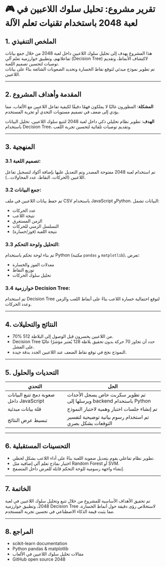 # 🎮 تقرير مشروع: تحليل سلوك اللاعبين في لعبة 2048 باستخدام تقنيات تعلم الآلة

## 1. الملخص التنفيذي
هذا المشروع يهدف إلى تحليل سلوك اللاعبين داخل لعبة 2048 من خلال جمع بيانات تفاعلاتهم، وتطبيق خوارزمية تعلم آلي (Decision Tree) لاكتشاف الأنماط، وتقديم توصيات لتحسين تصميم اللعبة.  
تم تطوير نموذج مبدئي لتوقع نقاط الخسارة وتحديد الصعوبات الشائعة بناءً على بيانات اللاعبين.

---

## 2. المقدمة وأهداف المشروع
**المشكلة**: المطورون غالبًا لا يملكون فهمًا دقيقًا لكيفية تفاعل اللاعبين مع الألعاب، مما يؤدي إلى ضعف في تصميم مستويات التحدي أو تجربة المستخدم.

**الهدف**: تطوير نظام تحليلي ذكي داخل لعبة 2048 لتتبع سلوك اللاعبين، تحليل البيانات باستخدام Decision Tree، وتقديم توصيات تلقائية لتحسين تجربة اللعب.

---

## 3. المنهجية

### 3.1 تصميم اللعبة:
تم استخدام لعبة 2048 مفتوحة المصدر وتم التعديل عليها بإضافة أكواد لتسجيل تفاعل اللاعبين (الحركات، النقاط، عدد المحاولات...).

### 3.2 جمع البيانات:
تم حفظ بيانات اللاعبين في ملف CSV باستخدام JavaScript وPython. البيانات تشمل:
- عدد الحركات  
- نتيجة اللاعب  
- الزمن المستغرق  
- التسلسل الزمني للحركات  
- نتيجة اللعبة (فوز/خسارة)

### 3.3 التحليل ولوحة التحكم:
تم بناء لوحة تحكم باستخدام Python (مكتبة `pandas` و `matplotlib`)، تعرض:
- معدلات الفوز والخسارة  
- توزيع النقاط  
- تحليل سلوك الحركات

### 3.4 خوارزمية Decision Tree:
تم استخدام Decision Tree لتوقع احتمالية خسارة اللاعب بناءً على أنماط اللعب والزمن وعدد الحركات.

---

## 4. النتائج والتحليلات
- 70% من اللاعبين يخسرون قبل الوصول إلى البلاطة 512.  
- Decision Tree حدد أن تجاوز 70 حركة بدون تحقيق بلاطة 128 يُعتبر مؤشرًا عاليًا على الفشل.  
- النموذج نجح في توقع نقاط الضعف عند اللاعبين الجدد بدقة جيدة.

---

## 5. التحديات والحلول

| التحدي                                   | الحل |
|------------------------------------------|------|
| صعوبة دمج تتبع البيانات داخل JavaScript | تم تطوير سكربت خاص يسجل الأحداث ويرسلها إلى backend باستخدام Python |
| قلة بيانات مبدئية                        | تم إنشاء جلسات اختبار وهمية لاختبار النموذج |
| تبسيط عرض النتائج                        | تم استخدام رسوم بيانية توضيحية لتفسير التوقعات بشكل بصري |

---

## 6. التحسينات المستقبلية
- تطوير نظام تفاعلي يقوم بتعديل صعوبة اللعبة بناءً على أداء اللاعب بشكل لحظي.  
- اختبار نماذج تعلم آلي إضافية مثل Random Forest أو SVM.  
- إنشاء واجهة رسومية للوحة التحكم قابلة للعرض داخل المتصفح.

---

## 7. الخاتمة
تم تحقيق الأهداف الأساسية للمشروع من خلال تتبع وتحليل سلوك اللاعبين في لعبة 2048، وتطبيق خوارزمية Decision Tree لاستخلاص رؤى دقيقة حول أنماط الخسارة، مما يثبت قيمة الذكاء الاصطناعي في تحسين تجربة المستخدم.

---

## 8. المراجع
- scikit-learn documentation  
- Python pandas & matplotlib  
- مقالات تحليل سلوك اللاعبين في الألعاب  
- GitHub open source 2048
